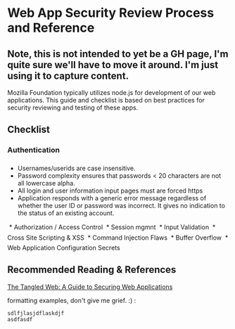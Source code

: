 # Web App Security Review Process and Reference

## Note, this is not intended to yet be a GH page, I'm quite sure we'll have to move it around.  I'm just using it to capture content.

Mozilla Foundation typically utilizes node.js for development of our web applications.  This guide and checklist is based on best practices for security reviewing and testing of these apps.

## Checklist
### Authentication []()
* Usernames/userids are case insensitive.
* Password complexity ensures that passwords < 20 characters are not all lowercase alpha.
* All login and user information input pages must are forced https
* Application responds with a generic error message regardless of whether the user ID or password was incorrect. It gives no indication to the status of an existing account.








 * Authorization / Access Control
 * Session mgmnt
 * Input Validation
 * Cross Site Scripting & XSS
 * Command Injection Flaws
 * Buffer Overflow
 * Web Application Configuration Secrets

## Recommended Reading & References
[The Tangled Web: A Guide to Securing Web Applications](https://anawesomelink.com)


formatting examples, don't give me grief. :) :
```
sdlfjlasjdflaskdjf
asdfasdf
```

